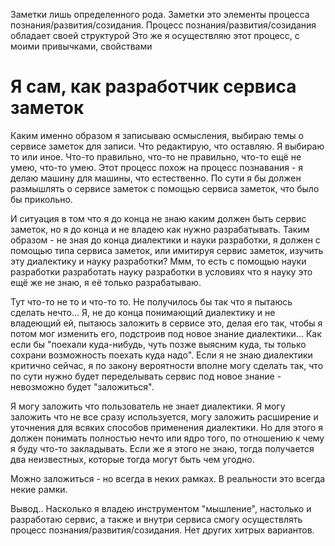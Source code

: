 Заметки лишь определенного рода.
Заметки это элементы процесса познания/развития/созидания.
Процесс познания/развития/созидания обладает своей структурой
Это же я осуществляю этот процесс, с моими привычками, свойствами


# Я сам, как разработчик сервиса заметок

Каким именно образом я записываю осмысления, выбираю темы о сервисе заметок для записи. Что редактирую, что оставляю. Я выбираю то или иное. Что-то правильно, что-то не правильно, что-то ещё не умею, что-то умею. Этот процесс похож на процесс познавания - я делаю машину для машины, что естественно. По сути я бы должен размышлять о сервисе заметок с помощью сервиса заметок, что было бы прикольно.

И ситуация в том что я до конца не знаю каким должен быть сервис заметок, но я до конца и не владею как нужно разрабатывать. Таким образом - не зная до конца диалектики и науки разработки, я должен с помощью типа сервиса заметок, или имитируя сервис заметок, изучить эту диалектику и науку разработки? Ммм, то есть с помощью науки разработки разработать науку разработки в условиях что я науку это ещё же не знаю, я её только разрабатываю.

Тут что-то не то и что-то то. Не получилось бы так что я пытаюсь сделать нечто... Я, не до конца понимающий диалектику и не владеющий ей, пытаюсь заложить в сервисе это, делая его так, чтобы я потом мог изменить его, подстроив под новое знание диалектики... Как если бы "поехали куда-нибудь, чуть позже выясним куда, ты только сохрани возможность поехать куда надо". Если я не знаю диалектики критично сейчас, я по закону вероятности вполне могу сделать так, что по сути нужно будет переделывать сервис под новое знание - невозможно будет "заложиться".

Я могу заложить что пользователь не знает диалектики. Я могу заложить что не все сразу используется, могу заложить расширение и уточнения для всяких способов применения диалектики. Но для этого я должен понимать полностью нечто или ядро того, по отношению к чему я буду что-то закладывать. Если же я этого не знаю, тогда получается два неизвестных, которые тогда могут быть чем угодно.

Можно заложиться - но всегда в неких рамках. В реальности это всегда некие рамки.

Вывод.. Насколько я владею инструментом "мышление", настолько и разработаю сервис, а также и внутри сервиса смогу осуществлять процесс познания/развития/созидания. Нет других хитрых вариантов.

<!-- {"date":"2016-12-05T22:27:53.875Z","id":"6bbecb80-2deb-11e7-a02f-b3275fd3a74c","excerpt":"Заметки лишь определенного рода. Заметки это элементы..."} -->